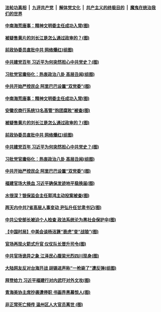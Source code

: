 

####  [法轮功真相](../../../../basic/blob/master/README.md?t=04040601) &nbsp;|&nbsp; [九评共产党](../../../../9ping.md/blob/master/README.md?t=04040601) &nbsp;|&nbsp; [解体党文化](../../../../jtdwh.md/blob/master/README.md?t=04040601)  &nbsp;|&nbsp; [共产主义的终极目的](../../../../gczydzjmd.md/blob/master/README.md?t=04040601) &nbsp;|&nbsp; [魔鬼在统治我们的世界](../../../../mgztzwmdsj.md/blob/master/README.md?t=04040601) 

#### [中南海荒唐事：精神文明委主任成功入常(图)](../pages/p2/967684.md?t=04040601) 

#### [被疑售黄片的刘长江是怎么通过政审的？(图)](../pages/p2/967609.md?t=04040601) 

#### [前政协委员直批中共 网络爆红(组图)](../pages/p2/967631.md?t=04040601) 

#### [中共建党百年 习近平为何突然担心中共党史？(图)](../pages/p2/967599.md?t=04040601) 

#### [习批党官庸俗化：热衷政治八卦 高层丑闻(组图)](../pages/p2/967548.md?t=04040601) 

#### [中共开始严控民企 阿里巴巴设置“双党委”(图)](../pages/p2/967594.md?t=04040601) 

#### [中南海荒唐事：精神文明委主任成功入常(图)](../pages/p2/967684.md?t=04040601) 

#### [安徽农商行系统13名高管“抱团腐败”被查(图)](../pages/p2/967634.md?t=04040601) 

#### [被疑售黄片的刘长江是怎么通过政审的？(图)](../pages/p2/967609.md?t=04040601) 



#### [前政协委员直批中共 网络爆红(组图)](../pages/p2/967631.md?t=04040601) 

#### [中共建党百年 习近平为何突然担心中共党史？(图)](../pages/p2/967599.md?t=04040601) 

#### [习批党官庸俗化：热衷政治八卦 高层丑闻(组图)](../pages/p2/967548.md?t=04040601) 

#### [中共开始严控民企 阿里巴巴设置“双党委”(图)](../pages/p2/967594.md?t=04040601) 

#### [福建官场大换血 习近平确保发迹地平稳换届(图)](../pages/p2/967588.md?t=04040601) 

#### [水很深？银保监会主任郭鸿主动投案被查(图)](../pages/p2/967515.md?t=04040601) 

#### [两天内中共7省高层人事变动 尹弘升任甘肃书记(图)](../pages/p2/967537.md?t=04040601) 

#### [中共公安部长被迫个人检查 政法系统沦为黑社会保护伞(图)](../pages/p2/967535.md?t=04040601) 

#### [【中国时局】中美会谈杨洁篪“衰虎”变“战狼”(图)](../pages/p2/967350.md?t=04040601) 

#### [官场再现火箭式升官 仪仗队长晋升司令(图)](../pages/p2/967426.md?t=04040601) 

#### [中共官场诡异之象 江泽民心腹梁光烈四川现身(图)](../pages/p2/967392.md?t=04040601) 

#### [大陆网友反对台海开战 胡锡进声称“一枪毙了”遭反弹(组图)](../pages/p2/967398.md?t=04040601) 

#### [拜登给力 习近平福建行对内武吓对外文攻(图)](../pages/p2/967379.md?t=04040601) 

#### [青海美协主席抄袭遭停职 书画界黑幕惊人(图)](../pages/p2/967302.md?t=04040601) 

#### [非正常死亡频传 温州区人大官员离世 (图)](../pages/p2/967342.md?t=04040601) 

